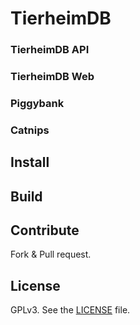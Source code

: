 # TierheimDB

### TierheimDB API

### TierheimDB Web

### Piggybank

### Catnips

## Install

## Build

## Contribute
Fork & Pull request.

## License
GPLv3. See the [LICENSE](https://github.com/czertbytes.de/tierheimdb/blob/master/LICENSE) file.
